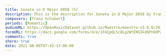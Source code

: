 ```yaml
---
title: Sonata in D Major D850 (5)
description: This is the description for Sonata in D Major D850 by Franz Schubert
composers: [Franz Schubert]
periods: [Romantic]
audioURL: https://OpenMusicDataset.github.io/Maestro/maestro-v3.0.0/2018/MIDI-Unprocessed_Schubert10-12_MID--AUDIO_20_R2_2018_wav.midi
formURL: https://docs.google.com/forms/d/e/1FAIpQLScQLg2WtENSIkd6PnOdPZ4Ks0i1LPtFHObabSJn5pQDSfdGAA/viewform
comments: true
share: true
date: 2021-08-08T07:43:13-06:00
---
```

